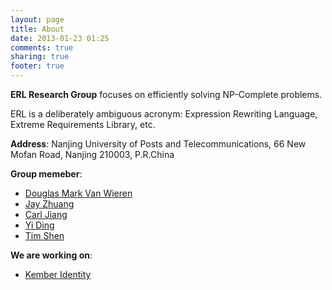```yaml
---
layout: page
title: About
date: 2013-01-23 01:25
comments: true
sharing: true
footer: true
---
```


<p><strong>ERL Research Group</strong> focuses on efficiently solving NP-Complete problems.</p>
<p>ERL is a deliberately ambiguous acronym: Expression Rewriting Language, Extreme Requirements Library, etc.</p>
<p><strong>Address</strong>: Nanjing University of Posts and Telecommunications, 66 New Mofan Road, Nanjing 210003, P.R.China</p>
<p><strong>Group memeber</strong>:</p>
<ul>
	<li><a href="/doug">Douglas Mark Van Wieren</a></li>
	<li><a href="/jay">Jay Zhuang</a></li>
	<li><a href="/carl">Carl Jiang</a></li>
	<li><a href="/yi">Yi Ding</a></li>
	<li><a href="/tim">Tim Shen</a></li>
</ul>
<p><strong>We are working on</strong>:</p>
<ul>
	<li><a href="http://elliottkember.com/kember_identity.html" target="_blank">Kember Identity</a></li>
</ul>
